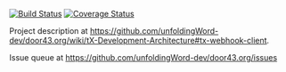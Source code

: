 [![Build Status](https://travis-ci.org/unfoldingWord-dev/tx-manager.svg?branch=master)](https://travis-ci.org/unfoldingWord-dev/tx-manager) [![Coverage Status](https://coveralls.io/repos/github/unfoldingWord-dev/tx-manager/badge.svg?branch=master)](https://coveralls.io/github/unfoldingWord-dev/tx-manager?branch=master)

Project description at https://github.com/unfoldingWord-dev/door43.org/wiki/tX-Development-Architecture#tx-webhook-client.

Issue queue at https://github.com/unfoldingWord-dev/door43.org/issues
